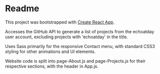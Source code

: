 # Readme

This project was bootstrapped with [Create React App](https://github.com/facebook/create-react-app).

Accesses the GitHub API to generate a list of projects from the echoatday user account, excluding projects with 'echoatday' in the title.

Uses Sass primarily for the responsive Contact menu, with standard CSS3 styling for other animations and UI elements.

Website code is split into page-About.js and page-Projects.js for their respective sections, with the header in App.js.